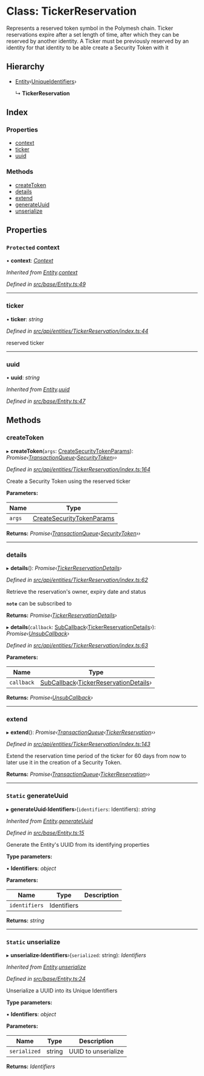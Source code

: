 # Class: TickerReservation

Represents a reserved token symbol in the Polymesh chain. Ticker reservations expire
after a set length of time, after which they can be reserved by another identity.
A Ticker must be previously reserved by an identity for that identity to be able create a Security Token with it

## Hierarchy

* [Entity](base.entity.md)‹[UniqueIdentifiers](../interfaces/api_entities_tickerreservation.uniqueidentifiers.md)›

  ↳ **TickerReservation**

## Index

### Properties

* [context](api_entities_tickerreservation.tickerreservation.md#protected-context)
* [ticker](api_entities_tickerreservation.tickerreservation.md#ticker)
* [uuid](api_entities_tickerreservation.tickerreservation.md#uuid)

### Methods

* [createToken](api_entities_tickerreservation.tickerreservation.md#createtoken)
* [details](api_entities_tickerreservation.tickerreservation.md#details)
* [extend](api_entities_tickerreservation.tickerreservation.md#extend)
* [generateUuid](api_entities_tickerreservation.tickerreservation.md#static-generateuuid)
* [unserialize](api_entities_tickerreservation.tickerreservation.md#static-unserialize)

## Properties

### `Protected` context

• **context**: *[Context](context.context-1.md)*

*Inherited from [Entity](base.entity.md).[context](base.entity.md#protected-context)*

*Defined in [src/base/Entity.ts:49](https://github.com/PolymathNetwork/polymesh-sdk/blob/6d34df1/src/base/Entity.ts#L49)*

___

###  ticker

• **ticker**: *string*

*Defined in [src/api/entities/TickerReservation/index.ts:44](https://github.com/PolymathNetwork/polymesh-sdk/blob/6d34df1/src/api/entities/TickerReservation/index.ts#L44)*

reserved ticker

___

###  uuid

• **uuid**: *string*

*Inherited from [Entity](base.entity.md).[uuid](base.entity.md#uuid)*

*Defined in [src/base/Entity.ts:47](https://github.com/PolymathNetwork/polymesh-sdk/blob/6d34df1/src/base/Entity.ts#L47)*

## Methods

###  createToken

▸ **createToken**(`args`: [CreateSecurityTokenParams](../interfaces/api_procedures.createsecuritytokenparams.md)): *Promise‹[TransactionQueue](base.transactionqueue.md)‹[SecurityToken](api_entities_securitytoken.securitytoken.md)››*

*Defined in [src/api/entities/TickerReservation/index.ts:164](https://github.com/PolymathNetwork/polymesh-sdk/blob/6d34df1/src/api/entities/TickerReservation/index.ts#L164)*

Create a Security Token using the reserved ticker

**Parameters:**

Name | Type |
------ | ------ |
`args` | [CreateSecurityTokenParams](../interfaces/api_procedures.createsecuritytokenparams.md) |

**Returns:** *Promise‹[TransactionQueue](base.transactionqueue.md)‹[SecurityToken](api_entities_securitytoken.securitytoken.md)››*

___

###  details

▸ **details**(): *Promise‹[TickerReservationDetails](../interfaces/api_entities_tickerreservation.tickerreservationdetails.md)›*

*Defined in [src/api/entities/TickerReservation/index.ts:62](https://github.com/PolymathNetwork/polymesh-sdk/blob/6d34df1/src/api/entities/TickerReservation/index.ts#L62)*

Retrieve the reservation's owner, expiry date and status

**`note`** can be subscribed to

**Returns:** *Promise‹[TickerReservationDetails](../interfaces/api_entities_tickerreservation.tickerreservationdetails.md)›*

▸ **details**(`callback`: [SubCallback](../modules/types.md#subcallback)‹[TickerReservationDetails](../interfaces/api_entities_tickerreservation.tickerreservationdetails.md)›): *Promise‹[UnsubCallback](../modules/types.md#unsubcallback)›*

*Defined in [src/api/entities/TickerReservation/index.ts:63](https://github.com/PolymathNetwork/polymesh-sdk/blob/6d34df1/src/api/entities/TickerReservation/index.ts#L63)*

**Parameters:**

Name | Type |
------ | ------ |
`callback` | [SubCallback](../modules/types.md#subcallback)‹[TickerReservationDetails](../interfaces/api_entities_tickerreservation.tickerreservationdetails.md)› |

**Returns:** *Promise‹[UnsubCallback](../modules/types.md#unsubcallback)›*

___

###  extend

▸ **extend**(): *Promise‹[TransactionQueue](base.transactionqueue.md)‹[TickerReservation](api_entities_tickerreservation.tickerreservation.md)››*

*Defined in [src/api/entities/TickerReservation/index.ts:143](https://github.com/PolymathNetwork/polymesh-sdk/blob/6d34df1/src/api/entities/TickerReservation/index.ts#L143)*

Extend the reservation time period of the ticker for 60 days from now
to later use it in the creation of a Security Token.

**Returns:** *Promise‹[TransactionQueue](base.transactionqueue.md)‹[TickerReservation](api_entities_tickerreservation.tickerreservation.md)››*

___

### `Static` generateUuid

▸ **generateUuid**‹**Identifiers**›(`identifiers`: Identifiers): *string*

*Inherited from [Entity](base.entity.md).[generateUuid](base.entity.md#static-generateuuid)*

*Defined in [src/base/Entity.ts:15](https://github.com/PolymathNetwork/polymesh-sdk/blob/6d34df1/src/base/Entity.ts#L15)*

Generate the Entity's UUID from its identifying properties

**Type parameters:**

▪ **Identifiers**: *object*

**Parameters:**

Name | Type | Description |
------ | ------ | ------ |
`identifiers` | Identifiers |   |

**Returns:** *string*

___

### `Static` unserialize

▸ **unserialize**‹**Identifiers**›(`serialized`: string): *Identifiers*

*Inherited from [Entity](base.entity.md).[unserialize](base.entity.md#static-unserialize)*

*Defined in [src/base/Entity.ts:24](https://github.com/PolymathNetwork/polymesh-sdk/blob/6d34df1/src/base/Entity.ts#L24)*

Unserialize a UUID into its Unique Identifiers

**Type parameters:**

▪ **Identifiers**: *object*

**Parameters:**

Name | Type | Description |
------ | ------ | ------ |
`serialized` | string | UUID to unserialize  |

**Returns:** *Identifiers*
